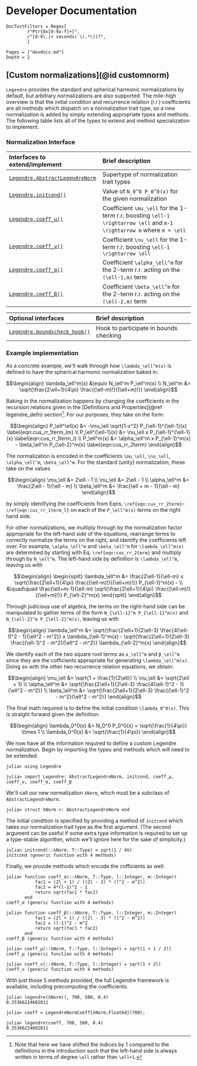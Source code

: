 # Developer Documentation

```@meta
DocTestFilters = Regex[
        r"Ptr{0x[0-9a-f]+}",
        r"[0-9\.]+ seconds( \(.*\))?",
        ]
```

```@contents
Pages = ["devdocs.md"]
Depth = 2
```

## [Custom normalizations](@id customnorm)
`Legendre` provides the standard and spherical harmonic normalizations by default, but
arbitrary normalizations are also supported.
The mile-high overview is that the initial condition and recurrence relation (r.r.)
coefficients are all methods which dispatch on a normalization trait type, so a new
normalization is added by simply extending appropriate types and methods.
The following table lists all of the types to extend and method specialization to
implement.

### Normalization Interface

| Interfaces to extend/implement          | Brief description                                                                                                              |
|:--------------------------------------- |:------------------------------------------------------------------------------------------------------------------------------ |
| [`Legendre.AbstractLegendreNorm`](@ref) | Supertype of normalization trait types                                                                                         |
| [`Legendre.initcond()`](@ref)           | Value of ``N_0^0 P_0^0(x)`` for the given normalization                                                                        |
| [`Legendre.coeff_μ()`](@ref)            | Coefficient ``\mu_\ell`` for the 1-term r.r. boosting ``\ell-1 \rightarrow \ell`` and ``m-1 \rightarrow m`` where ``m = \ell`` |
| [`Legendre.coeff_ν()`](@ref)            | Coefficient ``\nu_\ell`` for the 1-term r.r. boosting ``\ell-1 \rightarrow \ell``                                              |
| [`Legendre.coeff_α()`](@ref)            | Coefficient ``\alpha_\ell^m`` for the 2-term r.r. acting on the ``(\ell-1,m)`` term                                            |
| [`Legendre.coeff_β()`](@ref)            | Coefficient ``\beta_\ell^m`` for the 2-term r.r. acting on the ``(\ell-2,m)`` term                                             |

| Optional interfaces                   | Brief description                      |
|:------------------------------------- |:-------------------------------------- |
| [`Legendre.boundscheck_hook()`](@ref) | Hook to participate in bounds checking |


### Example implementation

As a concrete example, we'll walk through how ``\lambda_\ell^m(x)`` is defined to have the
spherical harmonic normalization baked in.

```math
\begin{align}
    \lambda_\ell^m(x) &\equiv N_\ell^m P_\ell^m(x)
    \\
    N_\ell^m &= \sqrt{\frac{2\ell+1}{4\pi} \frac{(\ell-m)!}{(\ell+m)!}}
\end{align}
```

[^1]:
    Note that here we have shifted the indices by 1 compared to the definitions
    in the introduction such that the left-hand side is always written in terms
    of degree ``\ell`` rather than ``\ell+1``.

Baking in the normalization happens by changing the coefficients in the recursion
relations given in the [Definitions and Properties](@ref legendre_defn) section[^1].
For our purposes, they take on the form:
```math
\begin{align}
    P_\ell^\ell(x) &= -\mu_\ell \sqrt{1-x^2} P_{\ell-1}^{\ell-1}(x)
        \label{eqn:cus_rr_1term_lm}
    \\
    P_\ell^{\ell-1}(x) &= \nu_\ell x P_{\ell-1}^{\ell-1}(x)
        \label{eqn:cus_rr_1term_l}
    \\
    P_\ell^m(x) &= \alpha_\ell^m x P_{\ell-1}^m(x)
        - \beta_\ell^m P_{\ell-2}^m(x)
        \label{eqn:cus_rr_2term}
\end{align}
```
The normalization is encoded in the coefficients ``\mu_\ell``, ``\nu_\ell``,
``\alpha_\ell^m``, ``\beta_\ell^m``.
For the standard (unity) normalization, these take on the values
```math
\begin{align}
    \mu_\ell &= 2\ell - 1 \\
    \nu_\ell &= 2\ell - 1 \\
    \alpha_\ell^m &= \frac{2\ell - 1}{\ell - m} \\
    \beta_\ell^m &= \frac{\ell + m - 1}{\ell - m}
\end{align}
```
by simply identifying the coefficients from Eqns.
``\ref{eqn:cus_rr_2term}``–``\ref{eqn:cus_rr_1term_l}`` on each of the ``P_\ell^m(x)`` terms
on the right hand side.

For other normalizations, we multiply through by the normalization factor
appropriate for the left-hand side of the equations, rearrange terms to
correctly normalize the terms on the right, and identify the coefficients left
over.
For example, ``\alpha_\ell^m`` and ``\beta_\ell^m`` for ``\lambda_\ell^m(x)`` are determined
by starting with Eq. ``\ref{eqn:cus_rr_2term}`` and multiply through by ``N_\ell^m``.
The left-hand side by definition is ``\lambda_\ell^m``, leaving us with
```math
\begin{align}
    \begin{split}
        \lambda_\ell^m &= \frac{2\ell-1}{\ell-m} x
            \sqrt{\frac{2\ell+1}{4\pi} \frac{(\ell-m)!}{(\ell+m)!}} P_{\ell-1}^m(x) -
            \\
            &\quad\quad \frac{\ell+m-1}{\ell-m} \sqrt{\frac{2\ell+1}{4\pi}
            \frac{(\ell-m)!}{(\ell+m)!}} P_{\ell-2}^m(x)
    \end{split}
\end{align}
```
Through judicious use of algebra, the terms on the right-hand side can be manipulated
to gather terms of the form ``N_{\ell-1}^m P_{\ell-1}^m(x)`` and
``N_{\ell-2}^m P_{\ell-2}^m(x)``, leaving us with
```math
\begin{align}
    \lambda_\ell^m &= \sqrt{\frac{2\ell+1}{2\ell-3} \frac{4(\ell-1)^2 - 1}{\ell^2 - m^2}} x
        \lambda_{\ell-1}^m(x) -
        \sqrt{\frac{2\ell+1}{2\ell-3} \frac{(\ell-1)^2 - m^2}{\ell^2 - m^2}}
        \lambda_{\ell-2}^m(x)
\end{align}
```
We identify each of the two square root terms as ``α_\ell^m`` and ``β_\ell^m`` since
they are the cofficients appropriate for generating ``\lambda_\ell^m(x)``.
Doing so with the other two recurrence relation equations, we obtain:
```math
\begin{align}
    \mu_\ell &= \sqrt{1 + \frac{1}{2\ell}} \\
    \nu_\ell &= \sqrt{2\ell + 1} \\
    \alpha_\ell^m &= \sqrt{\frac{2\ell+1}{2\ell-3} \frac{4(\ell-1)^2 - 1}{\ell^2 - m^2}} \\
    \beta_\ell^m &= \sqrt{\frac{2\ell+1}{2\ell-3} \frac{(\ell-1)^2 - m^2}{\ell^2 - m^2}}
\end{align}
```
The final math required is to define the initial condition ``\lambda_0^0(x)``.
This is straight forward given the definition:
```math
\begin{align}
    \lambda_0^0(x) &= N_0^0 P_0^0(x) = \sqrt{\frac{1}{4\pi}} \times 1 \\
    \lambda_0^0(x) &= \sqrt{\frac{1}{4\pi}}
\end{align}
```

We now have all the information required to define a custom Legendre normalization.
Begin by importing the types and methods which will need to be extended:
```jldoctest λNorm
julia> using Legendre

julia> import Legendre: AbstractLegendreNorm, initcond, coeff_μ, coeff_ν, coeff_α, coeff_β
```
We'll call our new normalization `λNorm`, which must be a subclass of
`AbstractLegendreNorm`.
```jldoctest λNorm
julia> struct λNorm <: AbstractLegendreNorm end
```
The initial condition is specified by providing a method of `initcond` which takes our
normalization trait type as the first argument.
(The second argument can be useful if some extra type information is required to set
up a type-stable algorithm, which we'll ignore here for the sake of simplicity.)
```jldoctest λNorm
julia> initcond(::λNorm, T::Type) = sqrt(1 / 4π)
initcond (generic function with 4 methods)
```
Finally, we provide methods which encode the cofficients as well:
```jldoctest λNorm
julia> function coeff_α(::λNorm, T::Type, l::Integer, m::Integer)
           fac1 = (2l + 1) / ((2l - 3) * (l^2 - m^2))
           fac2 = 4*(l-1)^2 - 1
           return sqrt(fac1 * fac2)
       end
coeff_α (generic function with 4 methods)

julia> function coeff_β(::λNorm, T::Type, l::Integer, m::Integer)
           fac1 = (2l + 1) / ((2l - 3) * (l^2 - m^2))
           fac2 = (l-1)^2 - m^2
           return sqrt(fac1 * fac2)
       end
coeff_β (generic function with 4 methods)

julia> coeff_μ(::λNorm, T::Type, l::Integer) = sqrt(1 + 1 / 2l)
coeff_μ (generic function with 4 methods)

julia> coeff_ν(::λNorm, T::Type, l::Integer) = sqrt(1 + 2l)
coeff_ν (generic function with 4 methods)
```

With just those 5 methods provided, the full Legendre framework is available,
including precomputing the coefficients.
```jldoctest λNorm
julia> legendre(λNorm(), 700, 500, 0.4)
0.35366224602811

julia> coeff = LegendreNormCoeff{λNorm,Float64}(700);

julia> legendre(coeff, 700, 500, 0.4)
0.35366224602811
```

